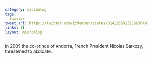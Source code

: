 ```yaml
---
category: microblog
tags:
- twitter
tweet_url: https://twitter.com/ExMember/status/314126592311963648
links: []
layout: microblog
---
```

In 2009 the co-prince of Andorra, French President Nicolas Sarkozy, threatened to abdicate.
